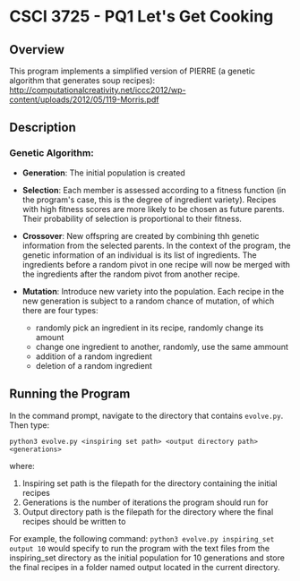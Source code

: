# CSCI 3725 - PQ1 Let's Get Cooking
## Overview
This program implements a simplified version of PIERRE (a genetic algorithm that generates soup recipes):
http://computationalcreativity.net/iccc2012/wp-content/uploads/2012/05/119-Morris.pdf

## Description
### Genetic Algorithm:

* **Generation**: The initial population is created

* **Selection**: Each member is assessed according to a fitness function (in the program's case, this is the degree of ingredient variety). Recipes with high fitness scores are more likely to be chosen as future parents. Their probability of selection is proportional to their fitness. 

* **Crossover**: New offspring are created by combining thh genetic information from the selected parents. In the context of the program, the genetic information of an individual is its list of ingredients. The ingredients before a random pivot in one recipe will now be merged with the ingredients after the random pivot from another recipe.

* **Mutation**: Introduce new variety into the population. Each recipe in the new generation is subject to a random chance of mutation, of which there are four types:
  
    * randomly pick an ingredient in its recipe, randomly change its amount
    * change one ingredient to another, randomly, use the same ammount
    * addition of a random ingredient
    * deletion of a random ingredient


## Running the Program
In the command prompt, navigate to the directory that contains `evolve.py`. Then type:
```
python3 evolve.py <inspiring set path> <output directory path> <generations>
```
where:
1. Inspiring set path is the filepath for the directory containing the initial recipes
2. Generations is the number of iterations the program should run for
3. Output directory path is the filepath for the directory where the final recipes should be written to

For example, the following command: `python3 evolve.py inspiring_set output 10` would specify to run the program with the text files from the inspiring_set directory as the initial population for 10 generations and store the final recipes in a folder named output located in the current directory.
